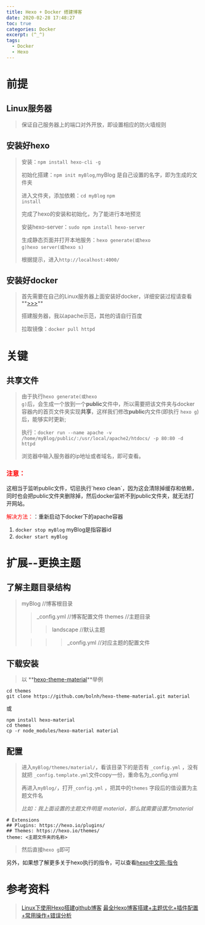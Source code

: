 ```yaml
---
title: Hexo + Docker 搭建博客
date: 2020-02-28 17:48:27
toc: true
categories: Docker
excerpt: (^_^)
tags: 
  - Docker
  - Hexo
---
```




# 前提

## Linux服务器
>保证自己服务器上的端口对外开放，即设置相应的防火墙规则
## 安装好hexo
>安装：<code>npm install hexo-cli -g</code>
>
>初始化搭建：<code>npm init myBlog</code>,myBlog 是自己设置的名字，即为生成的文件夹
>
>进入文件夹，添加依赖：<code>cd myBlog</code> <code>npm install</code>
>
>完成了hexo的安装和初始化，为了能进行本地预览
>
>安装hexo-server：<code>sudo npm install hexo-server</code>
>
>生成静态页面并打开本地服务：<code>hexo generate(或hexo g)</code><code>hexo server(或hexo s)</code>
>
>根据提示，进入<code>http://localhost:4000/</code> 

## 安装好docker
>首先需要在自己的Linux服务器上面安装好docker，详细安装过程请查看**[>>>](https://www.runoob.com/docker/ubuntu-docker-install.html )**
>
> 搭建服务器，我以apache示范，其他的请自行百度
> 
> 拉取镜像：<code>docker pull httpd</code>

# 关键
## 共享文件
> 由于执行<code>hexo generate(或hexo g)</code>后，会生成一个放到一个**public**文件中，所以需要把该文件夹与docker容器内的首页文件夹实现**共享**，这样我们修改**public**内文件(即执行 <code>hexo g</code>)后，能够实时更新;
>  
> 执行：<code>docker run --name apache -v /home/myBlog/public/:/usr/local/apache2/htdocs/  -p 80:80 -d httpd</code>
> 
>浏览器中输入服务器的ip地址或者域名，即可查看。

<h3 style="color:red">注意：</h3>
这相当于监听public文件，切忌执行`hexo clean`，因为这会清除掉缓存和依赖，同时也会把public文件夹删除掉，然后docker监听不到public文件夹，就无法打开网站。

<span style="color:red">解决方法：</span>：重新启动下docker下的apache容器
1. `docker stop myBlog`  myBlog是指容器id
2. `docker start myBlog`

# 扩展--更换主题
## 了解主题目录结构
>myBlog  //博客根目录
>>_config.yml  //博客配置文件
>>themes  //主题目录
>>
>>>landscape  //默认主题
>
>>>>_config.yml  //对应主题的配置文件
## 下载安装
>以 **[hexo-theme-material](https://github.com/bolnh/hexo-theme-material)**举例

	cd themes
	git clone https://github.com/bolnh/hexo-theme-material.git material

或

	npm install hexo-material
	cd themes
	cp -r node_modules/hexo-material material

## 配置
>进入<code>myBlog/themes/material/</code>，看该目录下的是否有 <code>_config.yml</code> ，没有就把 <code>_config.template.yml</code>文件copy一份，重命名为_config.yml
>
>再进入<code>myBlog/</code>，打开<code>_config.yml</code> ，把其中的<code>themes</code> 字段后的值设置为主题文件名
>
>*比如：我上面设置的主题文件明是 material，那么就需要设置为material*

	# Extensions
	## Plugins: https://hexo.io/plugins/
	## Themes: https://hexo.io/themes/
	theme: <主题文件夹的名称>
>然后直接<code>hexo g</code>即可

另外，如果想了解更多关于hexo执行的指令，可以查看[hexo中文网-指令](https://hexo.io/zh-cn/docs/commands)

# 参考资料
>[Linux下使用Hexo搭建github博客](https://blog.csdn.net/u010725842/article/details/80672739)
>[最全Hexo博客搭建+主题优化+插件配置+常用操作+错误分析](https://www.simon96.online/2018/10/12/hexo-tutorial/)